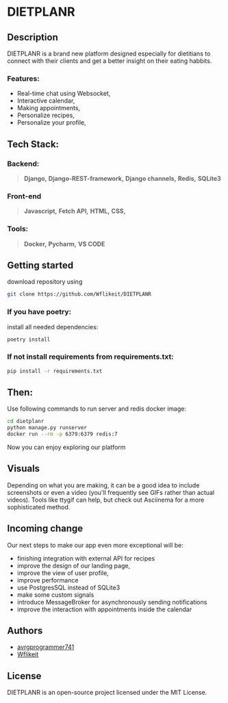 # DIETPLANR
## Description
DIETPLANR is a brand new platform designed especially for dietitians to connect with their clients and get a better insight on their eating habbits.
### Features:
 * Real-time chat using Websocket,
 * Interactive calendar,
 * Making appointments,
 * Personalize recipes,
 * Personalize your profile,
 <!-- * insight on user activity  -->
## Tech Stack: 
### Backend:
> **Django,**
> **Django-REST-framework,**
> **Django channels,**
> **Redis,**
> **SQLite3**
### Front-end
> **Javascript,**
> **Fetch API,**
> **HTML,**
> **CSS,**
### Tools:
> **Docker,**
> **Pycharm,**
> **VS CODE**

## Getting started
download repository using
```bash
git clone https://github.com/Wflikeit/DIETPLANR
```
### If you have poetry:
install all needed dependencies:
```bash
poetry install
```
### If not install requirements from requirements.txt:
```bash
pip install -r requirements.txt
```

## Then:
Use following commands to run server and redis docker image:
```bash
cd dietplanr
python manage.py runserver
docker run --rm -p 6379:6379 redis:7
```
Now you can enjoy exploring our platform

## Visuals
Depending on what you are making, it can be a good idea to include screenshots or even a video (you'll frequently see GIFs rather than actual videos). Tools like ttygif can help, but check out Asciinema for a more sophisticated method.


## Incoming change
Our next steps to make our app even more exceptional
will be:
- finishing integration with external API for recipes
- improve the design of our landing page,
- improve the view of user profile,
- improve performance
- use PostgresSQL instead of SQLite3
- make some custom signals
- introduce MessageBroker for asynchronously sending notifications
- improve the interaction with appointments inside the calendar


## Authors
* <a href="https://github.com/avrgprogrammer741">avrgprogrammer741</a>
* <a href="https://github.com/Wflikeit">Wflikeit<a>


<!-- ## Project status
Project is still in development, we are planning to expand a tool for managing and creating recipes features, (we hve got prepared models for recipes, but we don't download it from external API) -->

## License
DIETPLANR is an open-source project licensed under the MIT License.
